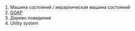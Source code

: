 1) Машина состояний / иерархическая машина состояний
2) [GOAP](https://goap.crashkonijn.com/readme/theory)
3) Дерево поведения
4) Utility system